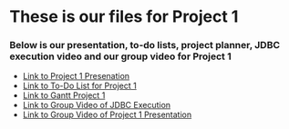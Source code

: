 # These is our files for Project 1
### Below is our presentation, to-do lists, project planner, JDBC execution video and our group video for Project 1

- <a href="https://cuny-my.sharepoint.com/:p:/g/personal/damaris_campos29_qmail_cuny_edu/EV5TCDWcAe9BnGnIZKebOaUBUQFeWSxsVwVzeSZr5To_3w?rtime=hSBDIZ1J3Eg" rel="noopener noreferrer" target="_blank">Link to Project 1 Presenation</a>
- <a href="https://cuny-my.sharepoint.com/:x:/g/personal/damaris_campos29_qmail_cuny_edu/EXHqkmVSItZNi0u4XTjeAHwBAbN5VcyNZQzKigAUpncBKA?e=upzukR" rel="noopener noreferrer" target="_blank">Link to To-Do List for Project 1</a>
- <a href="https://cuny-my.sharepoint.com/:x:/g/personal/damaris_campos29_qmail_cuny_edu/EZxnnM4_HZZPppRQPMUAq7YBG4ieMZnHKJzRms4dIfygvw?e=gkAciG" rel="noopener noreferrer" target="_blank">Link to Gantt Project 1</a>
- <a href="https://drive.google.com/file/d/1aYhW_dSuxHvWaB7WNp8l7quXTiOxiclB/view?usp=drive_link" rel="noopener noreferrer" target="_blank">Link to Group Video of JDBC Execution</a>
- <a href="https://drive.google.com/file/d/1mbYcEXJ5GneM5PFa1MZ5l59PuTtfF5k3/view?usp=drive_link" target="_blank">Link to Group Video of Project 1 Presentation</a>

